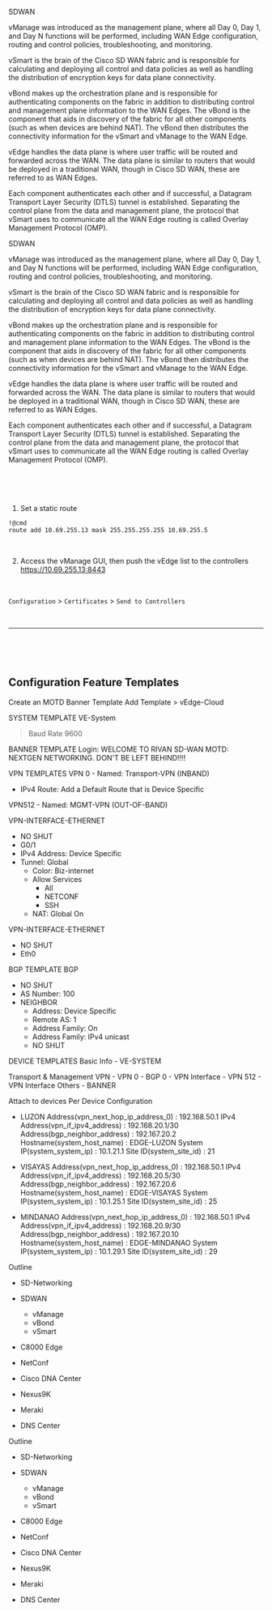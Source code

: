 
SDWAN

vManage was introduced as the management plane, where all Day 0, Day 1, and Day N functions will be performed, including WAN Edge 
configuration, routing and control policies, troubleshooting, and monitoring. 

vSmart is the brain of the Cisco SD WAN fabric and is responsible for calculating and deploying all control and data policies as well as handling 
the distribution of encryption keys for data plane connectivity.

vBond makes up the orchestration plane and is responsible for authenticating components on the fabric in addition to distributing control and 
management plane information to the WAN Edges. The vBond is the component that aids in discovery of the fabric for all other components (such 
as when devices are behind NAT). The vBond then distributes the connectivity information for the vSmart and vManage to the WAN Edge.

vEdge handles the data plane is where user traffic will be routed and forwarded across the WAN. The data plane is similar to routers that would 
be deployed in a traditional WAN, though in Cisco SD WAN, these are referred to as WAN Edges. 

Each component authenticates each other and if successful, a Datagram Transport Layer Security (DTLS) tunnel is established. Separating the 
control plane from the data and management plane, the protocol that vSmart uses to communicate all the WAN Edge routing is called Overlay 
Management Protocol (OMP).



SDWAN

vManage was introduced as the management plane, where all Day 0, Day 1, and Day N functions will be performed, including WAN Edge 
configuration, routing and control policies, troubleshooting, and monitoring. 

vSmart is the brain of the Cisco SD WAN fabric and is responsible for calculating and deploying all control and data policies as well as handling 
the distribution of encryption keys for data plane connectivity.

vBond makes up the orchestration plane and is responsible for authenticating components on the fabric in addition to distributing control and 
management plane information to the WAN Edges. The vBond is the component that aids in discovery of the fabric for all other components (such 
as when devices are behind NAT). The vBond then distributes the connectivity information for the vSmart and vManage to the WAN Edge.

vEdge handles the data plane is where user traffic will be routed and forwarded across the WAN. The data plane is similar to routers that would 
be deployed in a traditional WAN, though in Cisco SD WAN, these are referred to as WAN Edges. 

Each component authenticates each other and if successful, a Datagram Transport Layer Security (DTLS) tunnel is established. Separating the 
control plane from the data and management plane, the protocol that vSmart uses to communicate all the WAN Edge routing is called Overlay 
Management Protocol (OMP).



<br>
<br>
<br>

1. Set a static route 
~~~
!@cmd
route add 10.69.255.13 mask 255.255.255.255 10.69.255.5
~~~

<br>

2. Access the vManage GUI, then push the vEdge list to the controllers
https://10.69.255.13:8443

<br>

`Configuration` > `Certificates` > `Send to Controllers`

<br>

---

<br>
<br>
<br>

## Configuration Feature Templates
Create an MOTD Banner Template 
Add Template > vEdge-Cloud

SYSTEM TEMPLATE
VE-System
> Baud Rate 9600

BANNER TEMPLATE
Login: WELCOME TO RIVAN SD-WAN
MOTD: NEXTGEN NETWORKING. DON'T BE LEFT BEHIND!!!!

VPN TEMPLATES
  VPN 0 - Named: Transport-VPN (INBAND)
  - IPv4 Route: Add a Default Route that is Device Specific
  
  VPN512 - Named: MGMT-VPN (OUT-OF-BAND)

  VPN-INTERFACE-ETHERNET
  - NO SHUT
  - G0/1
  - IPv4 Address: Device Specific
  - Tunnel: Global
    - Color: Biz-internet
	- Allow Services
	  - All
	  - NETCONF
	  - SSH
	- NAT: Global On

  VPN-INTERFACE-ETHERNET
  - NO SHUT
  - Eth0

BGP TEMPLATE
  BGP
  - NO SHUT
  - AS Number: 100
  - NEIGHBOR
    - Address: Device Specific
    - Remote AS: 1
	- Address Family: On
	- Address Family: IPv4 unicast
	- NO SHUT



DEVICE TEMPLATES
  Basic Info
    - VE-SYSTEM

  Transport & Management VPN
    - VPN 0
	- BGP 0
	- VPN Interface
	- VPN 512
	- VPN Interface
  Others
    - BANNER
	

Attach to devices
Per Device Configuration
- LUZON
Address(vpn_next_hop_ip_address_0)  : 192.168.50.1
IPv4 Address(vpn_if_ipv4_address)   : 192.168.20.1/30
Address(bgp_neighbor_address)       : 192.167.20.2
Hostname(system_host_name)          : EDGE-LUZON
System IP(system_system_ip)         : 10.1.21.1
Site ID(system_site_id)             : 21


- VISAYAS
Address(vpn_next_hop_ip_address_0)  : 192.168.50.1
IPv4 Address(vpn_if_ipv4_address)   : 192.168.20.5/30
Address(bgp_neighbor_address)       : 192.167.20.6
Hostname(system_host_name)          : EDGE-VISAYAS
System IP(system_system_ip)         : 10.1.25.1
Site ID(system_site_id)             : 25

- MINDANAO
Address(vpn_next_hop_ip_address_0)  : 192.168.50.1
IPv4 Address(vpn_if_ipv4_address)   : 192.168.20.9/30
Address(bgp_neighbor_address)       : 192.167.20.10
Hostname(system_host_name)          : EDGE-MINDANAO
System IP(system_system_ip)         : 10.1.29.1
Site ID(system_site_id)             : 29


Outline
- SD-Networking
- SDWAN
  - vManage
  - vBond
  - vSmart

- C8000 Edge
- NetConf
- Cisco DNA Center



- Nexus9K

- Meraki
- DNS Center




















Outline
- SD-Networking
- SDWAN
  - vManage
  - vBond
  - vSmart

- C8000 Edge
- NetConf
- Cisco DNA Center



- Nexus9K

- Meraki
- DNS Center
